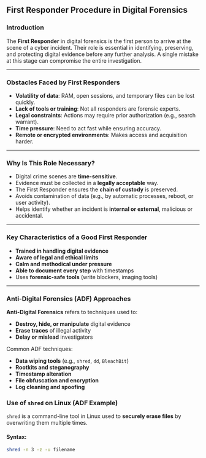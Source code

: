 ## First Responder Procedure in Digital Forensics

### Introduction

The **First Responder** in digital forensics is the first person to arrive at the scene of a cyber incident. Their role is essential in identifying, preserving, and protecting digital evidence before any further analysis. A single mistake at this stage can compromise the entire investigation.

---

### Obstacles Faced by First Responders

- **Volatility of data**: RAM, open sessions, and temporary files can be lost quickly.
- **Lack of tools or training**: Not all responders are forensic experts.
- **Legal constraints**: Actions may require prior authorization (e.g., search warrant).
- **Time pressure**: Need to act fast while ensuring accuracy.
- **Remote or encrypted environments**: Makes access and acquisition harder.

---

### Why Is This Role Necessary?

- Digital crime scenes are **time-sensitive**.
- Evidence must be collected in a **legally acceptable** way.
- The First Responder ensures the **chain of custody** is preserved.
- Avoids contamination of data (e.g., by automatic processes, reboot, or user activity).
- Helps identify whether an incident is **internal or external**, malicious or accidental.

---

### Key Characteristics of a Good First Responder

- **Trained in handling digital evidence**
- **Aware of legal and ethical limits**
- **Calm and methodical under pressure**
- **Able to document every step** with timestamps
- Uses **forensic-safe tools** (write blockers, imaging tools)

---

### Anti-Digital Forensics (ADF) Approaches
**Anti-Digital Forensics** refers to techniques used to:
- **Destroy, hide, or manipulate** digital evidence
- **Erase traces** of illegal activity
- **Delay or mislead** investigators

Common ADF techniques:
- **Data wiping tools** (e.g., `shred`, `dd`, `BleachBit`)
- **Rootkits and steganography**
- **Timestamp alteration**
- **File obfuscation and encryption**
- **Log cleaning and spoofing**

### Use of `shred` on Linux (ADF Example)

`shred` is a command-line tool in Linux used to **securely erase files** by overwriting them multiple times.

#### Syntax:

```bash
shred -n 3 -z -u filename
```